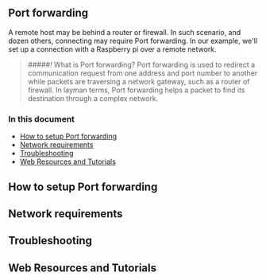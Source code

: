 ## Port forwarding
A remote host may be behind a router or firewall. In such scenario, and dozen others, connecting may require Port forwarding. In our example, we'll set up a connection with a Raspberry pi over a remote network.

> #####*!* What is Port forwarding?
> Port forwarding is used to redirect a communication request from one address and port number to another while packets are traversing a network gateway, such as a router of firewall. In layman terms, Port forwarding helps a packet to find its destination through a complex network.


### In this document
* [How to setup Port forwarding](#how-to-setup-port-forwarding)
* [Network requirements](#network-requirements)
* [Troubleshooting](#troubleshooting)
* [Web Resources and Tutorials](#web-resources-and-tutorials)


## How to setup Port forwarding
## Network requirements
## Troubleshooting
## Web Resources and Tutorials